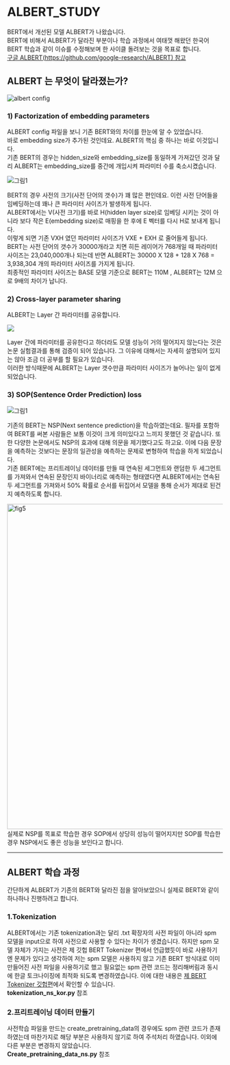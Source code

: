# ALBERT_STUDY
BERT에서 개선된 모델 ALBERT가 나왔습니다.   
BERT에 비해서 ALBERT가 달라진 부분이나 학습 과정에서 여태껏 해왔던 한국어 BERT 학습과 같이 이슈를 수정해보며 한 사이클 돌려보는 것을 목표로 합니다.   
[구글 ALBERT(https://github.com/google-research/ALBERT) 참고](https://github.com/google-research/ALBERT)   

## ALBERT 는 무엇이 달라졌는가?
![albert config](https://user-images.githubusercontent.com/45644085/84722469-4a18ae80-afbe-11ea-879f-c030aa6e396b.JPG)   

### 1) Factorization of embedding parameters
ALBERT config 파일을 보니 기존 BERT와의 차이를 한눈에 알 수 있었습니다.   
바로 embedding size가 추가된 것인데요. ALBERT의 핵심 중 하나는 바로 이것입니다.   
기존 BERT의 경우는 hidden_size와 embedding_size를 동일하게 가져갔던 것과 달리 ALBERT는 embedding_size를 중간에 개입시켜 파라미터 수를 축소시켰습니다.

![그림1](https://user-images.githubusercontent.com/45644085/84724456-391e6c00-afc3-11ea-8107-9c4eb8be27c7.png)   

BERT의 경우 사전의 크기(사전 단어의 갯수)가 꽤 많은 편인데요. 이런 사전 단어들을 임베딩하는데 꽤나 큰 파라미터 사이즈가 발생하게 됩니다.   
ALBERT에서는 V(사전 크기)를 바로 H(hidden layer size)로 임베딩 시키는 것이 아니라 보다 작은 E(embedding size)로 매핑을 한 후에 E 벡터를 다시 H로 보내게 됩니다.    
이렇게 되면 기존 VⅩH 였던 파라미터 사이즈가 VⅩE + EⅩH 로 줄어들게 됩니다.   
BERT는 사전 단어의 갯수가 30000개라고 치면 히든 레이어가 768개일 때 파라미터 사이즈는 23,040,000개나 되는데 반면 ‬ALBERT는 30000 X 128 + 128 X 768 = 3,938,304‬ 개의 파라미터 사이즈를 가지게 됩니다.   
최종적인 파라미터 사이즈는 BASE 모델 기준으로 BERT는 110M , ALBERT는 12M 으로 9배의 차이가 납니다.


### 2) Cross-layer parameter sharing

ALBERT는 Layer 간 파라미터를 공유합니다.   

<img src = "https://user-images.githubusercontent.com/45644085/84725316-4d636880-afc5-11ea-80af-98db8e57da5f.png" align = "center">   

Layer 간에 파라미터를 공유한다고 하더라도 모델 성능이 거의 떨어지지 않는다는 것은 논문 실험결과를 통해 검증이 되어 있습니다. 그 이유에 대해서는 자세히 설명되어 있지는 않아 조금 더 공부를 할 필요가 있습니다.   
이러한 방식때문에 ALBERT는 Layer 갯수만큼 파라미터 사이즈가 늘어나는 일이 없게 되었습니다. 

### 3) SOP(Sentence Order Prediction) loss
![그림1](https://user-images.githubusercontent.com/45644085/84726625-468a2500-afc8-11ea-9ed8-118f66cc7403.png)   

기존의 BERT는 NSP(Next sentence prediction)을 학습하였는데요. 필자를 포함하여 BERT를 써본 사람들은 보통 이것이 크게 의미있다고 느끼지 못했던 것 같습니다. 또한 다양한 논문에서도 NSP의 효과에 대해 의문을 제기했다고도 하고요. 이에 다음 문장을 예측하는 것보다는 문장의 일관성을 예측하는 문제로 변형하여 학습을 하게 되었습니다.   
기존 BERT에는 프리트레이닝 데이터를 만들 때 연속된 세그먼트와 랜덤한 두 세그먼트를 가져와서 연속된 문장인지 바이너리로 예측하는 형태였다면 ALBERT에서는 연속된 두 세그먼트를 가져와서 50% 확률로 순서를 뒤집어서 모델을 통해 순서가 제대로 된건지 예측하도록 합니다.

<img width="759" alt="fig5" src="https://user-images.githubusercontent.com/45644085/84726735-7fc29500-afc8-11ea-831e-8549579777a0.png">   
실제로 NSP를 목표로 학습한 경우 SOP에서 상당히 성능이 떨어지지만 SOP를 학습한 경우 NSP에서도 좋은 성능을 보인다고 합니다.   

---   

## ALBERT 학습 과정   
간단하게 ALBERT가 기존의 BERT와 달라진 점을 알아보았으니 실제로 BERT와 같이 하나하나 진행하려고 합니다.   
### 1.Tokenization 
ALBERT에서는 기존 tokenization과는 달리 .txt 확장자의 사전 파일이 아니라 spm 모델을 input으로 하여 사전으로 사용할 수 있다는 차이가 생겼습니다. 하지만 spm 모델 자체가 가지는 사전은 제 깃헙  BERT Tokenizer 편에서 언급했듯이 바로 사용하기엔 문제가 있다고 생각하여 저는 spm 모델은 사용하지 않고 기존 BERT 방식대로 이미 만들어진 사전 파일을 사용하기로 했고 필요없는 spm 관련 코드는 정리해버림과 동시에 한글 토크나이징에 최적화 되도록 변경하였습니다. 이에 대한 내용은 [제 BERT Tokenizer 깃헙편](https://github.com/ilhoonkim/BertTokenizer)에서 확인할 수 있습니다.   
**tokenization_ns_kor.py** 참조   

### 2.프리트레이닝 데이터 만들기   
사전학습 파일을 만드는 create_pretraining_data의 경우에도 spm 관련 코드가 존재하였는데 마찬가지로 해당 부분은 사용하지 않기로 하여 주석처리 하였습니다. 이외에 다른 부분은 변경하지 않았습니다.   
**Create_pretraining_data_ns.py** 참조

